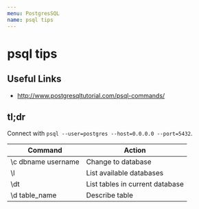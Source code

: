 ```yaml
---
menu: PostgresSQL
name: psql tips
---
```


# psql tips

## Useful Links

- http://www.postgresqltutorial.com/psql-commands/

## tl;dr

Connect with `psql --user=postgres --host=0.0.0.0 --port=5432`.

| Command            | Action                          |
| ------------------ | ------------------------------- |
| \c dbname username | Change to database              |
| \l                 | List available databases        |
| \dt                | List tables in current database |
| \d table_name      | Describe table                  |
